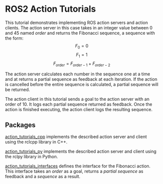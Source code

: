# ROS2 Action Tutorials

This tutorial demonstrates implementing ROS action servers and action clients. The action server in this case takes in an integer value between 0 and 45 named *order* and returns the Fibonacci sequence, a sequence with the form: 
$$F_0 = 0$$
$$F_1 = 1$$
$$F_{order}=F_{order-1} + F_{order-2}$$

The action server calculates each number in the sequence one at a time and at returns a partial sequence as feedback at each iteration. If the action is cancelled before the entire sequence is calculated, a partial sequence will be returned.

The action client in this tutorial sends a goal to the action server with an order of 10. It logs each partial sequence returned as feedback. Once the action is finished executing, the action client logs the resulting sequence.

## Packages

[action_tutorials_cpp](./action_tutorials_cpp) implements the described action server and client using the rclcpp library in C++.

[action_tutorials_py](./action_tutorials_py) implements the described action server and client using the rclpy library in Python.

[action_tutorials_interfaces](./action_tutorials_interfaces) defines the interface for the Fibonacci action. This interface takes an *order* as a goal, returns a *partial sequence* as feedback and a *sequence* as a result.
